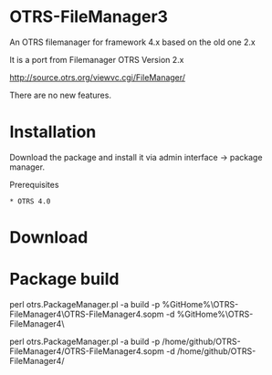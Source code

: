 OTRS-FileManager3
=================

An OTRS filemanager for framework 4.x based on the old one 2.x

It is a port from Filemanager OTRS Version 2.x

http://source.otrs.org/viewvc.cgi/FileManager/

There are no new features.

Installation
============
Download the package and install it via admin interface -> package manager.

Prerequisites

	
	* OTRS 4.0
	

Download
========

	
Package build
=============

perl otrs.PackageManager.pl -a build -p %GitHome%\OTRS-FileManager4\OTRS-FileManager4.sopm -d %GitHome%\OTRS-FileManager4\

perl otrs.PackageManager.pl -a build -p /home/github/OTRS-FileManager4/OTRS-FileManager4.sopm -d /home/github/OTRS-FileManager4/
	